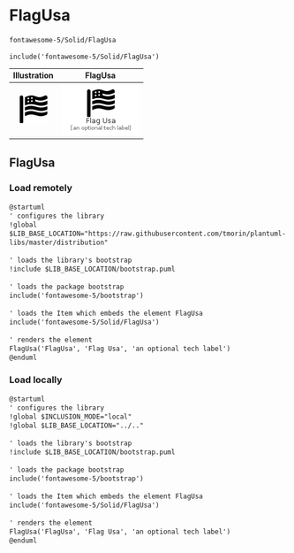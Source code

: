 # FlagUsa


```text
fontawesome-5/Solid/FlagUsa
```

```text
include('fontawesome-5/Solid/FlagUsa')
```



| Illustration | FlagUsa |
| :---: | :---: |
| ![illustration for Illustration](../../fontawesome-5/Solid/FlagUsa.png) | ![illustration for FlagUsa](../../fontawesome-5/Solid/FlagUsa.Local.png) |




## FlagUsa

### Load remotely
```plantuml
@startuml
' configures the library
!global $LIB_BASE_LOCATION="https://raw.githubusercontent.com/tmorin/plantuml-libs/master/distribution"

' loads the library's bootstrap
!include $LIB_BASE_LOCATION/bootstrap.puml

' loads the package bootstrap
include('fontawesome-5/bootstrap')

' loads the Item which embeds the element FlagUsa
include('fontawesome-5/Solid/FlagUsa')

' renders the element
FlagUsa('FlagUsa', 'Flag Usa', 'an optional tech label')
@enduml
```

### Load locally
```plantuml
@startuml
' configures the library
!global $INCLUSION_MODE="local"
!global $LIB_BASE_LOCATION="../.."

' loads the library's bootstrap
!include $LIB_BASE_LOCATION/bootstrap.puml

' loads the package bootstrap
include('fontawesome-5/bootstrap')

' loads the Item which embeds the element FlagUsa
include('fontawesome-5/Solid/FlagUsa')

' renders the element
FlagUsa('FlagUsa', 'Flag Usa', 'an optional tech label')
@enduml
```

